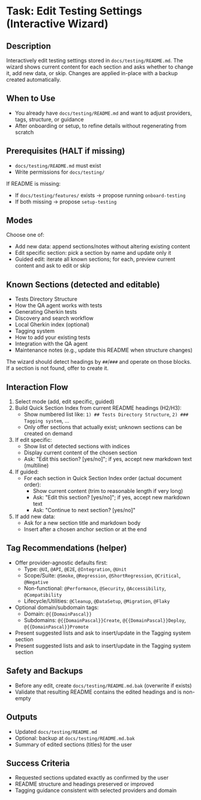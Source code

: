 # Task: Edit Testing Settings (Interactive Wizard)

## Description

Interactively edit testing settings stored in `docs/testing/README.md`. The wizard shows current content for each section and asks whether to change it, add new data, or skip. Changes are applied in-place with a backup created automatically.

## When to Use

- You already have `docs/testing/README.md` and want to adjust providers, tags, structure, or guidance
- After onboarding or setup, to refine details without regenerating from scratch

## Prerequisites (HALT if missing)

- `docs/testing/README.md` must exist
- Write permissions for `docs/testing/`

If README is missing:
- If `docs/testing/features/` exists → propose running `onboard-testing`
- If both missing → propose `setup-testing`

## Modes

Choose one of:
- Add new data: append sections/notes without altering existing content
- Edit specific section: pick a section by name and update only it
- Guided edit: iterate all known sections; for each, preview current content and ask to edit or skip

## Known Sections (detected and editable)

- Tests Directory Structure
- How the QA agent works with tests
- Generating Gherkin tests
- Discovery and search workflow
- Local Gherkin index (optional)
- Tagging system
- How to add your existing tests
- Integration with the QA agent
- Maintenance notes (e.g., update this README when structure changes)

The wizard should detect headings by `##`/`###` and operate on those blocks. If a section is not found, offer to create it.

## Interaction Flow

1) Select mode (add, edit specific, guided)
2) Build Quick Section Index from current README headings (H2/H3):
   - Show numbered list like: `1) ## Tests Directory Structure`, `2) ### Tagging system`, ...
   - Only offer sections that actually exist; unknown sections can be created on demand
3) If edit specific:
   - Show list of detected sections with indices
   - Display current content of the chosen section
   - Ask: "Edit this section? [yes/no]"; if yes, accept new markdown text (multiline)
4) If guided:
   - For each section in Quick Section Index order (actual document order):
     - Show current content (trim to reasonable length if very long)
     - Ask: "Edit this section? [yes/no]"; if yes, accept new markdown text
     - Ask: "Continue to next section? [yes/no]"
5) If add new data:
   - Ask for a new section title and markdown body
   - Insert after a chosen anchor section or at the end

## Tag Recommendations (helper)

- Offer provider-agnostic defaults first:
  - Type: `@UI`, `@API`, `@E2E`, `@Integration`, `@Unit`
  - Scope/Suite: `@Smoke`, `@Regression`, `@ShortRegression`, `@Critical`, `@Negative`
  - Non-functional: `@Performance`, `@Security`, `@Accessibility`, `@Compatibility`
  - Lifecycle/Utilities: `@Cleanup`, `@DataSetup`, `@Migration`, `@Flaky`
- Optional domain/subdomain tags:
  - Domain: `@{{DomainPascal}}`
  - Subdomains: `@{{DomainPascal}}Create`, `@{{DomainPascal}}Deploy`, `@{{DomainPascal}}Promote`
- Present suggested lists and ask to insert/update in the Tagging system section
- Present suggested lists and ask to insert/update in the Tagging system section

## Safety and Backups

- Before any edit, create `docs/testing/README.md.bak` (overwrite if exists)
- Validate that resulting README contains the edited headings and is non-empty

## Outputs

- Updated `docs/testing/README.md`
- Optional: backup at `docs/testing/README.md.bak`
- Summary of edited sections (titles) for the user

## Success Criteria

- Requested sections updated exactly as confirmed by the user
- README structure and headings preserved or improved
- Tagging guidance consistent with selected providers and domain



